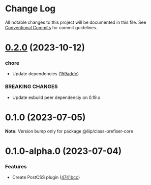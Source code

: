 # Change Log

All notable changes to this project will be documented in this file.
See [Conventional Commits](https://conventionalcommits.org) for commit guidelines.

# [0.2.0](https://github.com/liip/class-prefixer/compare/@liip/class-prefixer-core@0.1.0...@liip/class-prefixer-core@0.2.0) (2023-10-12)

### chore

- Update dependencies ([159adde](https://github.com/liip/class-prefixer/commit/159adde0896c8ae292e18b4c9e97e300c58b0535))

### BREAKING CHANGES

- Update esbuild peer dependenciy on 0.19.x

# 0.1.0 (2023-07-05)

**Note:** Version bump only for package @liip/class-prefixer-core

# 0.1.0-alpha.0 (2023-07-04)

### Features

- Create PostCSS plugin ([4741bcc](https://github.com/liip/class-prefixer/commit/4741bcc09e65bf08a0a9de76d2f65b8572d869d3))
